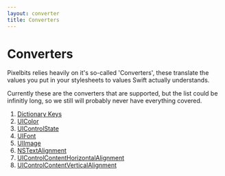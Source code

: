 ```yaml
---
layout: converter
title: Converters
---
```


# Converters

Pixelbits relies heavily on it's so-called 'Converters', these translate the values you
put in your stylesheets to values Swift actually understands.

Currently these are the converters that are supported, but the list could be infinitly long, so we still will probably never have everything covered.

1. [Dictionary Keys](dictionary-key)
2. [UIColor](UIColor)
3. [UIControlState](UIControlState)
4. [UIFont](UIFont)
5. [UIImage](UIImage)
6. [NSTextAlignment](NSTextAlignment)
7. [UIControlContentHorizontalAlignment](UIControlContentHorizontalAlignment)
8. [UIControlContentVerticalAlignment](UIControlContentVerticalAlignment)
